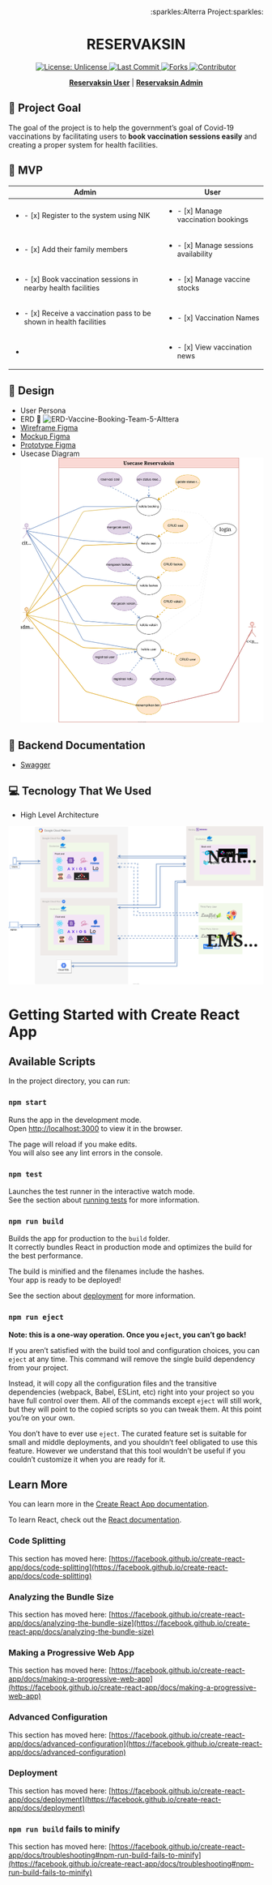 <p align="right">:sparkles:Alterra Project:sparkles:</p>
<h1 align="center">RESERVAKSIN</h1>

<p align="center">
<a href="http://unlicense.org/">
<img src="https://img.shields.io/github/license/dwisabrina23/Reservaksin-FE-Admin?style=for-the-badge" alt="License: Unlicense">
</a>

<a href="https://github.com/dwisabrina23/Reservaksin-FE-Admin">
<img src="https://img.shields.io/github/last-commit/dwisabrina23/Reservaksin-FE-Admin?style=for-the-badge" alt="Last Commit">
</a>

<a href="https://github.com/markdown-templates/markdown-snippets/fork">
<img src="https://img.shields.io/github/forks/dwisabrina23/Reservaksin-FE-Admin?style=for-the-badge" alt="Forks">
</a>
  
<a href="https://github.com/dwisabrina23/Reservaksin-FE-Admin/graphs/contributors">
<img src="https://img.shields.io/github/contributors/dwisabrina23/Reservaksin-FE-Admin?style=for-the-badge" alt="Contributor">
</a>
  
</p>


<p align="center">
<strong><a href="https://reservaksin.live">Reservaksin User</a></strong>
|
<strong><a href="https://admin.reservaksin.live">Reservaksin Admin</a></strong>
</p>

## 🎯 Project Goal
The goal of the project is to help the government’s goal of Covid-19 vaccinations
by facilitating users to **book vaccination sessions easily** and creating a proper
system for health facilities.


## 🚩 MVP
| Admin | User |
| ----------- | ----------- |
| <ul><li>- [x] Register to the system using NIK</li>| <ul><li>- [x] Manage vaccination bookings</li> |
| <ul><li>- [x] Add their family members</li>| <ul><li>- [x] Manage sessions availability</li> |
| <ul><li>- [x] Book vaccination sessions in nearby health facilities</li>| <ul><li>- [x] Manage vaccine stocks</li> |
| <ul><li>- [x] Receive a vaccination pass to be shown in health facilities</li>| <ul><li>- [x] Vaccination Names</li> |
| <ul><li> </li>| <ul><li>- [x] View vaccination news</li> |

## 🎨 Design
* User Persona
* ERD :pushpin: <img src="https://i.postimg.cc/pLz0sxZR/ERD-Vaccine-Booking-Team-5-Alttera-2.png" alt="ERD-Vaccine-Booking-Team-5-Alttera">
* [Wireframe Figma](https://www.figma.com/file/awRtiv9eHKf0fJ0rRhKAGr/Wireframe---Mockup?node-id=6%3A8)
* [Mockup Figma](https://www.figma.com/file/awRtiv9eHKf0fJ0rRhKAGr/Wireframe---Mockup?node-id=38%3A20)
* [Prototype Figma](https://www.figma.com/proto/awRtiv9eHKf0fJ0rRhKAGr/Wireframe-Mockup?node-id=6%3A8&scaling=scale-down&page-id=6%3A8)
* Usecase Diagram <img src="./HLA Reservaksin-MVP usecase.drawio.svg" alt="Usecase-Vaccine-Booking-Team-5-Alttera">
  
## 📑 Backend Documentation
* [Swagger](https://app.swaggerhub.com/apis/diahfani/Vaccine/1.0.0)

## 💻 Tecnology That We Used
* High Level Architecture
<img src="./HLA Reservaksin-HLA.svg" alt="HLA diagram">
  

# Getting Started with Create React App

## Available Scripts

In the project directory, you can run:

### `npm start`

Runs the app in the development mode.\
Open [http://localhost:3000](http://localhost:3000) to view it in the browser.

The page will reload if you make edits.\
You will also see any lint errors in the console.

### `npm test`

Launches the test runner in the interactive watch mode.\
See the section about [running tests](https://facebook.github.io/create-react-app/docs/running-tests) for more information.

### `npm run build`

Builds the app for production to the `build` folder.\
It correctly bundles React in production mode and optimizes the build for the best performance.

The build is minified and the filenames include the hashes.\
Your app is ready to be deployed!

See the section about [deployment](https://facebook.github.io/create-react-app/docs/deployment) for more information.

### `npm run eject`

**Note: this is a one-way operation. Once you `eject`, you can’t go back!**

If you aren’t satisfied with the build tool and configuration choices, you can `eject` at any time. This command will remove the single build dependency from your project.

Instead, it will copy all the configuration files and the transitive dependencies (webpack, Babel, ESLint, etc) right into your project so you have full control over them. All of the commands except `eject` will still work, but they will point to the copied scripts so you can tweak them. At this point you’re on your own.

You don’t have to ever use `eject`. The curated feature set is suitable for small and middle deployments, and you shouldn’t feel obligated to use this feature. However we understand that this tool wouldn’t be useful if you couldn’t customize it when you are ready for it.

## Learn More

You can learn more in the [Create React App documentation](https://facebook.github.io/create-react-app/docs/getting-started).

To learn React, check out the [React documentation](https://reactjs.org/).

### Code Splitting

This section has moved here: [https://facebook.github.io/create-react-app/docs/code-splitting](https://facebook.github.io/create-react-app/docs/code-splitting)

### Analyzing the Bundle Size

This section has moved here: [https://facebook.github.io/create-react-app/docs/analyzing-the-bundle-size](https://facebook.github.io/create-react-app/docs/analyzing-the-bundle-size)

### Making a Progressive Web App

This section has moved here: [https://facebook.github.io/create-react-app/docs/making-a-progressive-web-app](https://facebook.github.io/create-react-app/docs/making-a-progressive-web-app)

### Advanced Configuration

This section has moved here: [https://facebook.github.io/create-react-app/docs/advanced-configuration](https://facebook.github.io/create-react-app/docs/advanced-configuration)

### Deployment

This section has moved here: [https://facebook.github.io/create-react-app/docs/deployment](https://facebook.github.io/create-react-app/docs/deployment)

### `npm run build` fails to minify

This section has moved here: [https://facebook.github.io/create-react-app/docs/troubleshooting#npm-run-build-fails-to-minify](https://facebook.github.io/create-react-app/docs/troubleshooting#npm-run-build-fails-to-minify)
